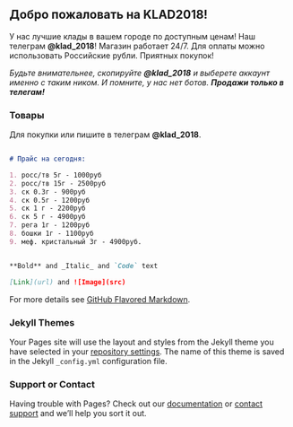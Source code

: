 ## Добро пожаловать на KLAD2018!

У нас лучшие клады в вашем городе по доступным ценам! 
Наш телеграм **@klad_2018**!
Магазин работает 24/7. Для оплаты можно использовать Российские рубли. Приятных покупок!

_Будьте внимательнее, скопируйте **@klad_2018** и выберете аккаунт именно с таким ником. И помните, у нас нет ботов. **Продажи только в телегам!**_ 

### Товары

Для покупки или пишите в телеграм **@klad_2018**.  

```markdown

# Прайс на сегодня:

1. росс/тв 5г - 1000руб
2. росс/тв 15г - 2500руб
3. ск 0.3г - 900руб
4. ск 0.5г - 1200руб
5. ск 1 г - 2200руб
6. ск 5 г - 4900руб
7. рега 1г - 1200руб
8. бошки 1г - 1100руб
9. меф. кристальный 3г - 4900руб.


**Bold** and _Italic_ and `Code` text

[Link](url) and ![Image](src)
```

For more details see [GitHub Flavored Markdown](https://guides.github.com/features/mastering-markdown/).

### Jekyll Themes

Your Pages site will use the layout and styles from the Jekyll theme you have selected in your [repository settings](https://github.com/klad2018/klad2018/settings). The name of this theme is saved in the Jekyll `_config.yml` configuration file.

### Support or Contact

Having trouble with Pages? Check out our [documentation](https://help.github.com/categories/github-pages-basics/) or [contact support](https://github.com/contact) and we’ll help you sort it out.
